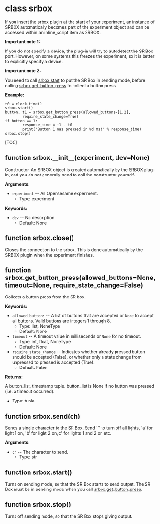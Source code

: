 <div class="ClassDoc YAMLDoc" id="srbox" markdown="1">

# class __srbox__

If you insert the srbox plugin at the start of your experiment, an
instance of SRBOX automatically becomes part of the experiment
object and can be accessed within an inline_script item as SRBOX.

__Important note 1:__

If you do not specify a device, the plug-in will try to autodetect the
SR Box port. However, on some systems this freezes the experiment, so
it is better to explicitly specify a device.

__Important note 2:__

You need to call [srbox.start] to put the SR Box in sending mode,
before calling [srbox.get_button_press] to collect a button press.

__Example:__

~~~ .python
t0 = clock.time()
srbox.start()
button, t1 = srbox.get_button_press(allowed_buttons=[1,2],
        require_state_change=True)
if button == 1:
        response_time = t1 - t0
        print('Button 1 was pressed in %d ms!' % response_time)
srbox.stop()
~~~

[TOC]

<div class="FunctionDoc YAMLDoc" id="srbox-__init__" markdown="1">

## function __srbox\.\_\_init\_\___\(experiment, dev=None\)

Constructor. An SRBOX object is created automatically by the SRBOX plug-in, and you do not generally need to call the constructor yourself.

__Arguments:__

- `experiment` -- An Opensesame experiment.
	- Type: experiment

__Keywords:__

- `dev` -- No description
	- Default: None

</div>

[srbox.__init__]: #srbox-__init__
[__init__]: #srbox-__init__

<div class="FunctionDoc YAMLDoc" id="srbox-close" markdown="1">

## function __srbox\.close__\(\)

Closes the connection to the srbox. This is done automatically by the SRBOX plugin when the experiment finishes.

</div>

[srbox.close]: #srbox-close
[close]: #srbox-close

<div class="FunctionDoc YAMLDoc" id="srbox-get_button_press" markdown="1">

## function __srbox\.get\_button\_press__\(allowed\_buttons=None, timeout=None, require\_state\_change=False\)

Collects a button press from the SR box.

__Keywords:__

- `allowed_buttons` -- A list of buttons that are accepted or `None` to accept all buttons. Valid buttons are integers 1 through 8.
	- Type: list, NoneType
	- Default: None
- `timeout` -- A timeout value in milliseconds or `None` for no timeout.
	- Type: int, float, NoneType
	- Default: None
- `require_state_change` -- Indicates whether already pressed button should be accepted (False), or whether only a state change from unpressed to pressed is accepted (True).
	- Default: False

__Returns:__

A button_list, timestamp tuple. button_list is None if no button was pressed (i.e. a timeout occurred).

- Type: tuple

</div>

[srbox.get_button_press]: #srbox-get_button_press
[get_button_press]: #srbox-get_button_press

<div class="FunctionDoc YAMLDoc" id="srbox-send" markdown="1">

## function __srbox\.send__\(ch\)

Sends a single character to the SR Box. Send '`' to turn off all lights, 'a' for light 1 on, 'b' for light 2 on,'c' for lights 1 and 2 on etc.

__Arguments:__

- `ch` -- The character to send.
	- Type: str

</div>

[srbox.send]: #srbox-send
[send]: #srbox-send

<div class="FunctionDoc YAMLDoc" id="srbox-start" markdown="1">

## function __srbox\.start__\(\)

Turns on sending mode, so that the SR Box starts to send output. The SR Box must be in sending mode when you call [srbox.get_button_press].

</div>

[srbox.start]: #srbox-start
[start]: #srbox-start

<div class="FunctionDoc YAMLDoc" id="srbox-stop" markdown="1">

## function __srbox\.stop__\(\)

Turns off sending mode, so that the SR Box stops giving output.

</div>

[srbox.stop]: #srbox-stop
[stop]: #srbox-stop

</div>

[srbox]: #srbox

